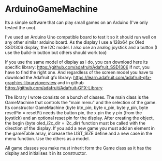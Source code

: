 # ArduinoGameMachine
Its a simple software that can play small games on an Arduino (I've only tested the uno).

I've used an Arduino Uno compatible board to test it so it should run well on any other similar arduino board.
As the display I use a 128x64 px Oled SSD1306 display, the I2C model.
I also use an analog joystick and a button (I use the build-in button but others should work too)

If you use the same model of display as I do, you can download here its specific library: https://github.com/adafruit/Adafruit_SSD1306
If not, you have to find the right one.
And regardless of the screen model you have to download the Adafruit gfx library: https://learn.adafruit.com/adafruit-gfx-graphics-library/overview and in github https://github.com/adafruit/Adafruit-GFX-Library

The library I wrote consists on a bunch of classes. The main class is the GameMachine that controls the "main menu" and the selection of the game. Its constructor GameMachine (byte btn_pin, byte x_pin, byte y_pin, byte resetPin = resetPi) needs the button pin, the x pin the y pin (from the joystick) and an optional reset pin for the display. 
After creating the object, the begin (byte oled_i2c_dir = i2c_dir) function must be called with the direction of the display.
If you add a new game you must add an element in the gameTable array, increase the LIST_SIZE define and a new case in the menu function. Use the others as a model.

All game classes you make must inherit form the Game class as it has the display and initialises it in its constructor.




